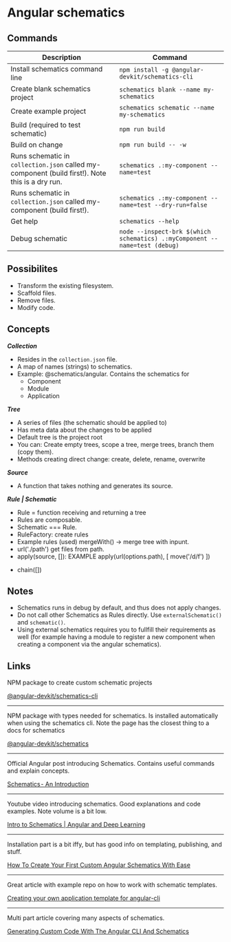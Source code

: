 # Angular schematics

## Commands
| Description |  Command |
|-|-|
| Install schematics command line |  `npm install -g @angular-devkit/schematics-cli` |
| Create blank schematics project | `schematics blank --name my-schematics`|
| Create example project | `schematics schematic --name my-schematics`|
| Build (required to test schematic) | `npm run build`|
| Build on change | `npm run build -- -w`|
| Runs schematic in `collection.json` called my-component (build first!). Note this is a dry run. | `schematics .:my-component --name=test`|
| Runs schematic in `collection.json` called my-component (build first!). | `schematics .:my-component --name=test --dry-run=false`|
| Get help | `schematics --help`|
| Debug schematic| `node --inspect-brk $(which schematics) .:myComponent --name=test (debug)`| 


## Possibilites
- Transform the existing filesystem.
- Scaffold files.
- Remove files.
- Modify code.

## Concepts

***Collection***
- Resides in the `collection.json` file.
- A map of names (strings) to schematics. 
- Example: @schematics/angular. Contains the schematics for
    + Component
    + Module
    + Application

***Tree***
- A series of files (the schematic should be applied to)
- Has meta data about the changes to be applied
- Default tree is the project root
- You can: Create empty trees, scope a tree, merge trees, branch them (copy them).
- Methods creating direct change: create, delete, rename, overwrite

***Source***
- A function that takes nothing and generates its source.

***Rule | Schematic***
- Rule = function receiving and returning a tree
- Rules are composable.
- Schematic === Rule.
- RuleFactory: create rules
- Example rules (used) mergeWith() -> merge tree with inpunt.
- url('./path') get files from path.
- apply(source, [<LIST OF RULES>]): EXAMPLE
    apply(url(options.path), [
        move('/d/f')
    ])
+ chain([<LIST OF RULES>])


## Notes
- Schematics runs in debug by default, and thus does not apply changes.
- Do not call other Schematics as Rules directly. Use `externalSchematic()` and `schematic()`.
- Using external schematics requires you to fullfill their requirements as well (for example having a module to register a new component when creating a component via the angular schematics).
 
## Links
NPM package to create custom schematic projects

[@angular-devkit/schematics-cli](https://www.npmjs.com/package/@angular-devkit/schematics-cli)

---
NPM package with types needed for schematics. Is installed automatically when using the schematics cli. Note the page has the closest thing to a docs for schematics

[@angular-devkit/schematics](https://www.npmjs.com/package/@angular-devkit/schematics)

---
Official Angular post introducing Schematics. Contains useful commands and explain concepts.

[Schematics - An Introduction](https://blog.angular.io/schematics-an-introduction-dc1dfbc2a2b2)

---

Youtube video introducing schematics. Good explanations and code examples. Note volume is a bit low.

[Intro to Schematics | Angular and Deep Learning ](https://www.youtube.com/watch?v=LZxbDp1nOVo&t=9m7s)

---
Installation part is a bit iffy, but has good info on templating, publishing, and stuff.

[How To Create Your First Custom Angular Schematics With Ease](https://medium.com/@tomastrajan/️-how-to-create-your-first-custom-angular-schematics-with-ease-️-bca859f3055d)

---
Great article with example repo on how to work with schematic templates.

[Creating your own application template for angular-cli](https://blog.angularindepth.com/creating-your-own-application-template-for-angular-cli-95e22319cc24)

---
Multi part article covering many aspects of schematics.

[Generating Custom Code With The Angular CLI And Schematics](http://www.softwarearchitekt.at/post/2017/10/29/generating-custom-code-with-the-angular-cli-and-schematics.aspx)